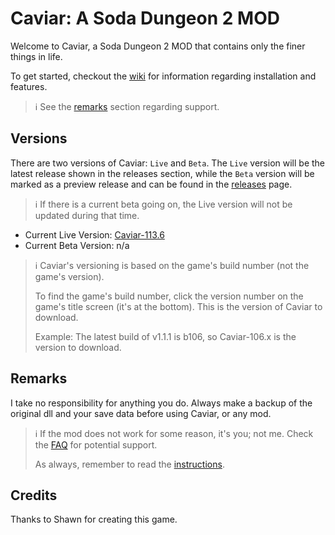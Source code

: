# Caviar: A Soda Dungeon 2 MOD

Welcome to Caviar, a Soda Dungeon 2 MOD that contains only the finer things in life.

To get started, checkout the [wiki](https://github.com/caviyacht/SodaDungeon2Mod/wiki) for information regarding installation and features.

> ℹ️ See the [remarks](#remarks) section regarding support.

## Versions

There are two versions of Caviar: `Live` and `Beta`. The `Live` version will be the latest release shown in the releases section, while the `Beta` version will be marked as a preview release and can be found in the [releases](https://github.com/caviyacht/SodaDungeon2Mod/releases) page.

> ℹ️ If there is a current beta going on, the Live version will not be updated during that time.

- Current Live Version: [Caviar-113.6](https://github.com/caviyacht/SodaDungeon2Mod/releases/tag/v1.2.0b113-6)
- Current Beta Version: n/a

> ℹ️ Caviar's versioning is based on the game's build number (not the game's version).
>
> To find the game's build number, click the version number on the game's title screen (it's at the bottom). This is the version of Caviar to download.
>
> Example: The latest build of v1.1.1 is b106, so Caviar-106.x is the version to download.

## Remarks

I take no responsibility for anything you do. Always make a backup of the original dll and your save data before using Caviar, or any mod.

> ℹ️ If the mod does not work for some reason, it's you; not me. Check the [FAQ](#faq) for potential support.
>
> As always, remember to read the [instructions](../../wiki/Instructions).

## Credits

Thanks to Shawn for creating this game.
